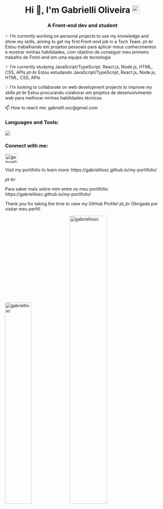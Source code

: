 <h1 align="center">Hi 👋, I'm Gabrielli Oliveira <img src="https://raw.githubusercontent.com/Tarikul-Islam-Anik/Animated-Fluent-Emojis/master/Emojis/Travel%20and%20places/Rainbow.png" alt="Rainbow" width="25" height="25" /></h1>
<h3 align="center">A Front-end dev and student</h3>

<p>✨ I’m currently working on personal projects to use my knowledge and show my skills, aiming to get my first Front-end job in a Tech Team. <i>pt-br</i> Estou trabalhando em projetos pessoais para aplicar meus conhecimentos e mostrar minhas habilidades, com objetivo de conseguir meu primeiro trabalho de Front-end em uma equipe de tecnologia</p>
<p>✨ I’m currently studying JavaScript/TypeScript, React.js, Node.js, HTML, CSS, APIs <i>pt-br</i> Estou estudando JavaScript/TypeScript, React.js, Node.js, HTML, CSS, APIs </p>
<p>✨ I’m looking to collaborate on web development projects to improve my skills <i>pt-br</i> Estou procurando colaborar em projetos de desenvolvimento web para melhorar minhas habilidades técnicas</p>
<p> 📫 How to reach me: gabrielli.osc@gmail.com </p>

<h3 align="left">Languages and Tools:</h3>
<img src="https://skillicons.dev/icons?i=react,ts,sass,js,html,css,tailwind,styledcomponents,angular,materialui,d3,git,github,figma,py,flask,npm,vite,vscode,nodejs,express,postman,heroku,sqlite,mysql,anaconda,r,cpp" />

<h3 align="left">Connect with me:</h3>
<p align="left">
<a href="https://linkedin.com/in/gabrielli-oliveira-cruz" target="blank"><img align="center" src="https://raw.githubusercontent.com/rahuldkjain/github-profile-readme-generator/master/src/images/icons/Social/linked-in-alt.svg" alt="gabrielli oliveira" height="30" width="40" /></a>
</p>
<p>Visit my portifolio to learn more: https://gabrielliosc.github.io/my-portifolio/ </p> <i>pt-br</i> <p>Para saber mais sobre mim entre no meu portifólio: https://gabrielliosc.github.io/my-portifolio/ </p>

Thank you for taking the time to view my GitHub Profile!
_pt_br_ Obrigada por visitar meu perfil!

<div align="left" width="100%">
  <img width="41%"  src="https://github-readme-stats-git-masterrstaa-rickstaa.vercel.app/api/top-langs?username=gabrielliosc&langs_count=10&include_orgs=true&show_icons=true&locale=en&layout=compact&theme=dracula&hide=jupyter%20notebook" alt="gabrielliosc" />  
  <img width="49%" padding="0" src="https://github-readme-stats-git-masterrstaa-rickstaa.vercel.app/api?username=gabrielliosc&include_orgs=true&show_icons=true&locale=en&theme=dracula" alt="gabrielliosc" />
</div>




